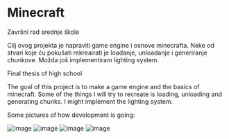 # Minecraft
Završni rad srednje škole

Cilj ovog projekta je napraviti game engine i osnove minecrafta.
Neke od stvari koje ću pokušati rekreairati je loadanje, unloadanje i
generiranje chunkove. Možda još implementiram lighting system.

Final thesis of high school

The goal of this project is to make a game engine and the basics of minecraft.
Some of the things I will try to recreate is loading, unloading and
generating chunks. I might implement the lighting system.

Some pictures of how development is going:

![image](https://github.com/Ljubo-Grubisic/Minecraft/assets/114671335/f55c3e1c-e0f2-4a40-a38b-54ebdea6e828)
![image](https://github.com/Ljubo-Grubisic/Minecraft/assets/114671335/243a2013-15f1-413a-9f0a-a04abe622c34)
![image](https://github.com/Ljubo-Grubisic/Minecraft/assets/114671335/3dd9be44-bad3-4eb5-b34e-4ff626628c24)
![image](https://github.com/Ljubo-Grubisic/Minecraft/assets/114671335/bc279a61-2c9f-47a5-be48-3ef67e2bde82)
